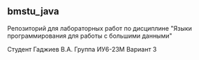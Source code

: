 ## bmstu_java

Репозиторий для лабораторных работ по дисциплине "Языки программирования для работы с большими данными"

Студент Гаджиев В.А.
Группа ИУ6-23М
Вариант 3
